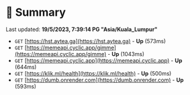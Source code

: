 # 📖 Summary
Last updated: **19/5/2023, 7:39:14 PG "Asia/Kuala_Lumpur"**

- `GET` [https://hst.aytea.ga](https://hst.aytea.ga) - **Up** (573ms)
- `GET` [https://memeapi.cyclic.app/gimme](https://memeapi.cyclic.app/gimme) - **Up** (1043ms)
- `GET` [https://memeapi.cyclic.app](https://memeapi.cyclic.app) - **Up** (644ms)
- `GET` [https://klik.ml/health](https://klik.ml/health) - **Up** (500ms)
- `GET` [https://dumb.onrender.com](https://dumb.onrender.com) - **Up** (593ms)
